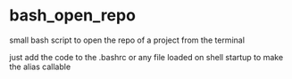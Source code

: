 # bash_open_repo
small bash script to open the repo of a project from the terminal

just add the code to the .bashrc or any file loaded on shell startup to make the alias callable
